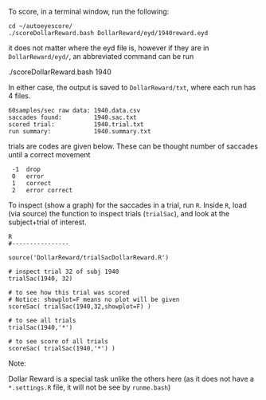 To score, in a terminal window, run the following:

    cd ~/autoeyescore/
    ./scoreDollarReward.bash DollarReward/eyd/1940reward.eyd

it does not matter where the eyd file is, however if they are in ``DollarReward/eyd/``, an abbreviated command can be run

   ./scoreDollarReward.bash 1940

In either case, the output is saved to ``DollarReward/txt``, where each run has 4 files.
  
    60samples/sec raw data: 1940.data.csv
    saccades found:         1940.sac.txt
    scored trial:           1940.trial.txt
    run summary:            1940.summary.txt

trials are codes are given below. These can be thought number of saccades until a correct movement

     -1  drop
     0   error
     1   correct
     2   error correct

To inspect (show a graph) for the saccades in a trial, run ``R``. Inside ``R``, load (via source) the function to inspect trials (``trialSac``), and look at the subject+trial of interest.

    R
    #----------------

    source('DollarReward/trialSacDollarReward.R')

    # inspect trial 32 of subj 1940
    trialSac(1940, 32)

    # to see how this trial was scored
    # Notice: showplot=F means no plot will be given
    scoreSac( trialSac(1940,32,showplot=F) )

    # to see all trials
    trialSac(1940,'*')
    
    # to see score of all trials
    scoreSac( trialSac(1940,'*') )

Note:

Dollar Reward is a special task unlike the others here (as it does not have a ``*.settings.R`` file, it will not be see by ``runme.bash``)

